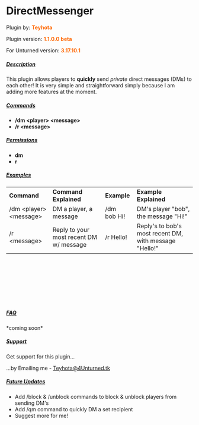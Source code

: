 <h1>DirectMessenger</h1>
Plugin by: <span style="color: #ff6600"><strong>Teyhota</strong></span>

Plugin version: <span style="color: #ff6600"><strong>1.1.0.0 beta</strong></span>

For Unturned version: <span style="color: #ff6600"><strong>3.17.10.1</strong></span>
<h5><span style="text-decoration: underline"><strong>Description</strong></span></h5>
This plugin allows players to <strong>quickly</strong> send <em>private</em> direct messages (DMs) to each other! It is very simple and straightforward simply because I am adding more features at the moment.
<h5><span style="text-decoration: underline"><strong>Commands</strong></span></h5>
<ul>
 	<li><strong>/dm &lt;player&gt; &lt;message&gt;</strong></li>
 	<li><strong>/r &lt;message&gt;</strong></li>
</ul>
<h5><span style="text-decoration: underline"><strong>Permissions</strong></span></h5>
<ul style="list-style-type: square">
 	<li><strong>dm</strong></li>
 	<li><strong>r</strong></li>
</ul>
<h5><strong><span style="text-decoration: underline">Examples</span></strong></h5>
<table style="height: 311px" width="825">
<tbody>
<tr style="height: 20px">
<td style="height: 20px;width: 125.063px"><strong>Command</strong></td>
<td style="height: 20px;width: 215.063px"><strong>Command Explained</strong></td>
<td style="height: 20px;width: 76.0625px"><strong>Example</strong></td>
<td style="height: 20px;width: 272.063px"><strong>Example Explained</strong></td>
</tr>
<tr style="height: 20.625px">
<td style="height: 20.625px;width: 125.063px">/dm &lt;player&gt; &lt;message&gt;</td>
<td style="height: 20.625px;width: 215.063px">DM a player, a message</td>
<td style="height: 20.625px;width: 76.0625px">/dm bob Hi!</td>
<td style="height: 20.625px;width: 272.063px">DM's player "bob", the message "Hi!"</td>
</tr>
<tr style="height: 20px">
<td style="height: 20px;width: 125.063px">/r &lt;message&gt;</td>
<td style="height: 20px;width: 215.063px">Reply to your most recent DM w/ message</td>
<td style="height: 20px;width: 76.0625px">/r Hello!</td>
<td style="height: 20px;width: 272.063px">Reply's to bob's most recent DM, with message "Hello!"</td>
</tr>
</tbody>
</table>
<h5><strong><span style="text-decoration: underline">FAQ</span></strong></h5>
*coming soon*
<h5><strong><span style="text-decoration: underline">
Support</span></strong></h5>
Get support for this plugin...

...by Emailing me - <span style="color: #ff0000">Teyhota@4Unturned.tk</span>
<h5><strong>
<span style="text-decoration: underline">Future Updates</span></strong></h5>
<ul>
 	<li>Add /block &amp; /unblock commands to block &amp; unblock players from sending DM's</li>
 	<li>Add /qm command to quickly DM a set recipient</li>
 	<li>Suggest more for me!</li>
</ul>
&nbsp;
